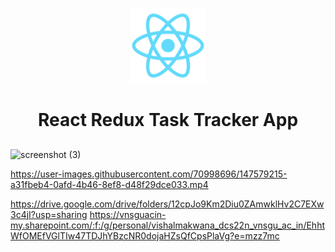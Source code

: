 

<p align="center"><img src="https://github.com/VishalMakwana23/React-Task-Tracker/blob/main/src/logo512.png" width="120" alt="React Icons">   </p>


<h1 align="center">React Redux Task Tracker App</h1>

##

![screenshot (3)](https://user-images.githubusercontent.com/70998696/177036238-18a3e7cb-562d-40d0-9618-3685127a593f.png)


https://user-images.githubusercontent.com/70998696/147579215-a31fbeb4-0afd-4b46-8ef8-d48f29dce033.mp4


https://drive.google.com/drive/folders/12cpJo9Km2Diu0ZAmwklHv2C7EXw3c4jI?usp=sharing
https://vnsguacin-my.sharepoint.com/:f:/g/personal/vishalmakwana_dcs22n_vnsgu_ac_in/EhhtWfOMEfVGlTIw47TDJhYBzcNR0dojaHZsQfCpsPlaVg?e=mzz7mc
